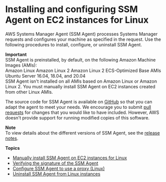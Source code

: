 # Installing and configuring SSM Agent on EC2 instances for Linux<a name="sysman-install-ssm-agent"></a>

AWS Systems Manager Agent \(SSM Agent\) processes Systems Manager requests and configures your machine as specified in the request\. Use the following procedures to install, configure, or uninstall SSM Agent\.

**Important**  
SSM Agent is preinstalled, by default, on the following Amazon Machine Images \(AMIs\):  
Amazon Linux
Amazon Linux 2
Amazon Linux 2 ECS\-Optimized Base AMIs
Ubuntu Server 16\.04, 18\.04, and 20\.04  
SSM Agent isn't installed on all AMIs based on Amazon Linux or Amazon Linux 2\.
You must manually install SSM Agent on EC2 instances created from other Linux AMIs\. 

The source code for SSM Agent is available on [GitHub](https://github.com/aws/amazon-ssm-agent) so that you can adapt the agent to meet your needs\. We encourage you to submit [pull requests](https://github.com/aws/amazon-ssm-agent/blob/mainline/CONTRIBUTING.md) for changes that you would like to have included\. However, AWS doesn't provide support for running modified copies of this software\.

**Note**  
To view details about the different versions of SSM Agent, see the [release notes](https://github.com/aws/amazon-ssm-agent/blob/mainline/RELEASENOTES.md)\.

**Topics**
+ [Manually install SSM Agent on EC2 instances for Linux](sysman-manual-agent-install.md)
+ [Verifying the signature of the SSM Agent](verify-agent-signature.md)
+ [Configure SSM Agent to use a proxy \(Linux\)](sysman-proxy-with-ssm-agent.md)
+ [Uninstall SSM Agent from Linux instances](sysman-uninstall-agent.md)